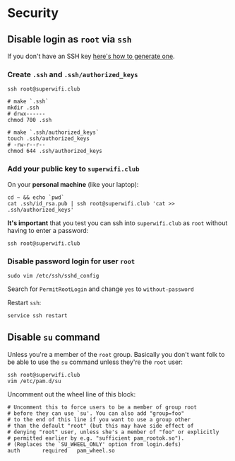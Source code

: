 # Security

## Disable login as `root` via `ssh`

If you don't have an SSH key [here's how to generate one](https://help.github.com/articles/generating-ssh-keys/).

### Create `.ssh` and `.ssh/authorized_keys`

    ssh root@superwifi.club

    # make `.ssh`
    mkdir .ssh
    # drwx------
    chmod 700 .ssh

    # make `.ssh/authorized_keys`
    touch .ssh/authorized_keys
    # -rw-r--r--
    chmod 644 .ssh/authorized_keys

### Add your public key to `superwifi.club`

On your **personal machine** (like your laptop):

    cd ~ && echo `pwd`
    cat .ssh/id_rsa.pub | ssh root@superwifi.club 'cat >> .ssh/authorized_keys'

**It's important** that you test you can ssh into `superwifi.club` as `root` without having to enter a password:

    ssh root@superwifi.club

### Disable password login for user `root`

    sudo vim /etc/ssh/sshd_config

Search for `PermitRootLogin` and change `yes` to `without-password`

Restart `ssh`:

    service ssh restart

## Disable `su` command

Unless you're a member of the `root` group. Basically you don't want folk to be able to use the `su` command unless they're the `root` user:

    ssh root@superwifi.club
    vim /etc/pam.d/su

Uncomment out the wheel line of this block:

    # Uncomment this to force users to be a member of group root
    # before they can use `su'. You can also add "group=foo"
    # to the end of this line if you want to use a group other
    # than the default "root" (but this may have side effect of
    # denying "root" user, unless she's a member of "foo" or explicitly
    # permitted earlier by e.g. "sufficient pam_rootok.so").
    # (Replaces the `SU_WHEEL_ONLY' option from login.defs)
    auth       required   pam_wheel.so
